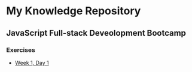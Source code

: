 # My Knowledge Repository

## JavaScript Full-stack Deveolopment Bootcamp
### Exercises

* [Week 1, Day 1](https://github.com/aitorias/undefinedshell-bootcamp/blob/main/week-1/week-1-day-1-exercise.md)
